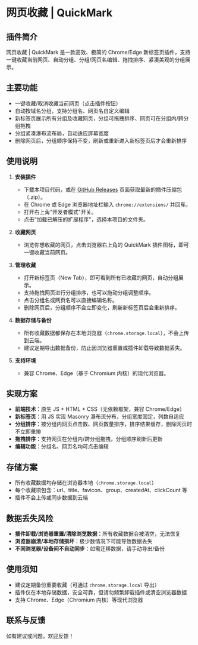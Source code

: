 # 网页收藏 | QuickMark

## 插件简介

网页收藏 | QuickMark 是一款高效、极简的 Chrome/Edge 新标签页插件，支持一键收藏当前网页、自动分组、分组/网页名编辑、拖拽排序、紧凑美观的分组展示。

## 主要功能
- 一键收藏/取消收藏当前网页（点击插件按钮）
- 自动按域名分组，支持分组名、网页名自定义编辑
- 新标签页展示所有分组及收藏网页，分组可拖拽排序、网页可在分组内/跨分组拖拽
- 分组紧凑瀑布流布局，自动适应屏幕宽度
- 删除网页后，分组顺序保持不变，刷新或重新进入新标签页后才会重新排序

## 使用说明

1. **安装插件**
   - 下载本项目代码，或在 [GitHub Releases](#) 页面获取最新的插件压缩包（.zip）。
   - 在 Chrome 或 Edge 浏览器地址栏输入 `chrome://extensions/` 并回车。
   - 打开右上角"开发者模式"开关。
   - 点击"加载已解压的扩展程序"，选择本项目的文件夹。

2. **收藏网页**
   - 浏览你想收藏的网页，点击浏览器右上角的 QuickMark 插件图标，即可一键收藏当前网页。

3. **管理收藏**
   - 打开新标签页（New Tab），即可看到所有已收藏的网页，自动分组展示。
   - 支持拖拽网页进行分组排序，也可以拖动分组调整顺序。
   - 点击分组名或网页名可以直接编辑名称。
   - 删除网页后，分组顺序不会立即变化，刷新新标签页后会重新排序。

4. **数据存储与备份**
   - 所有收藏数据都保存在本地浏览器（`chrome.storage.local`），不会上传到云端。
   - 建议定期导出数据备份，防止因浏览器重置或插件卸载导致数据丢失。

5. **支持环境**
   - 兼容 Chrome、Edge（基于 Chromium 内核）的现代浏览器。

## 实现方案
- **前端技术**：原生 JS + HTML + CSS（无依赖框架，兼容 Chrome/Edge）
- **新标签页**：用 JS 实现 Masonry 瀑布流分布，分组宽度固定，列数自适应
- **分组排序**：按分组内网页点击数、网页数量排序，排序结果缓存，删除网页时不立即重排
- **拖拽排序**：支持网页在分组内/跨分组拖拽，分组顺序刷新后更新
- **编辑功能**：分组名、网页名均可点击编辑

## 存储方案
- 所有收藏数据均存储在浏览器本地（`chrome.storage.local`）
- 每个收藏项包含：url、title、favicon、group、createdAt、clickCount 等
- 插件不会上传或同步数据到云端

## 数据丢失风险
- **插件卸载/浏览器重置/清除浏览数据**：所有收藏数据会被清空，无法恢复
- **浏览器崩溃/本地存储损坏**：极少数情况下可能导致数据丢失
- **不同浏览器/设备间不自动同步**：如需迁移数据，请手动导出/备份

## 使用须知
- 建议定期备份重要收藏（可通过 `chrome.storage.local` 导出）
- 插件仅在本地存储数据，安全可靠，但请勿频繁卸载插件或清空浏览器数据
- 支持 Chrome、Edge（Chromium 内核）等现代浏览器

## 联系与反馈
如有建议或问题，欢迎反馈！ 